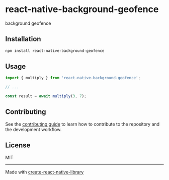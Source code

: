 # react-native-background-geofence

background geofence

## Installation

```sh
npm install react-native-background-geofence
```

## Usage


```js
import { multiply } from 'react-native-background-geofence';

// ...

const result = await multiply(3, 7);
```


## Contributing

See the [contributing guide](CONTRIBUTING.md) to learn how to contribute to the repository and the development workflow.

## License

MIT

---

Made with [create-react-native-library](https://github.com/callstack/react-native-builder-bob)
